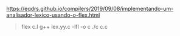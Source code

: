 https://eqdrs.github.io/compilers/2019/09/08/implementando-um-analisador-lexico-usando-o-flex.html

> flex c.l
> g++ lex.yy.c -lfl -o c
> ./c c.c 
